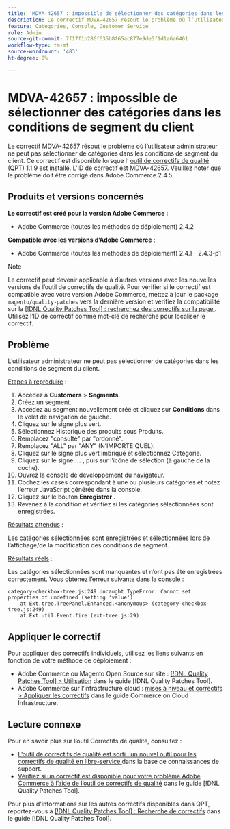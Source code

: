 ```yaml
---
title: 'MDVA-42657 : impossible de sélectionner des catégories dans les conditions de segment du client'
description: Le correctif MDVA-42657 résout le problème où l’utilisateur administrateur ne peut pas sélectionner de catégories dans les conditions de segment du client. Ce correctif est disponible lorsque l’[outil de correctifs de qualité (QPT)](https://experienceleague.adobe.com/en/docs/commerce-knowledge-base/kb/announcements/commerce-announcements/magento-quality-patches-released-new-tool-to-self-serve-quality-patches) 1.1.9 est installé. L’ID de correctif est MDVA-42657. Veuillez noter que le problème doit être corrigé dans Adobe Commerce 2.4.5.
feature: Categories, Console, Customer Service
role: Admin
source-git-commit: 7f17f1b286f635b8f65ac877e9de5f1d1a6a6461
workflow-type: tm+mt
source-wordcount: '483'
ht-degree: 0%

---
```


# MDVA-42657 : impossible de sélectionner des catégories dans les conditions de segment du client

Le correctif MDVA-42657 résout le problème où l’utilisateur administrateur ne peut pas sélectionner de catégories dans les conditions de segment du client. Ce correctif est disponible lorsque l’ [outil de correctifs de qualité (QPT)](https://experienceleague.adobe.com/en/docs/commerce-knowledge-base/kb/announcements/commerce-announcements/magento-quality-patches-released-new-tool-to-self-serve-quality-patches) 1.1.9 est installé. L’ID de correctif est MDVA-42657. Veuillez noter que le problème doit être corrigé dans Adobe Commerce 2.4.5.

## Produits et versions concernés

**Le correctif est créé pour la version Adobe Commerce :**

* Adobe Commerce (toutes les méthodes de déploiement) 2.4.2

**Compatible avec les versions d’Adobe Commerce :**

* Adobe Commerce (toutes les méthodes de déploiement) 2.4.1 - 2.4.3-p1

>[!NOTE]
>
>Le correctif peut devenir applicable à d’autres versions avec les nouvelles versions de l’outil de correctifs de qualité. Pour vérifier si le correctif est compatible avec votre version Adobe Commerce, mettez à jour le package `magento/quality-patches` vers la dernière version et vérifiez la compatibilité sur la [[!DNL Quality Patches Tool] : recherchez des correctifs sur la page ](https://experienceleague.adobe.com/en/docs/commerce-knowledge-base/kb/announcements/commerce-announcements/magento-quality-patches-released-new-tool-to-self-serve-quality-patches). Utilisez l’ID de correctif comme mot-clé de recherche pour localiser le correctif.

## Problème

L’utilisateur administrateur ne peut pas sélectionner de catégories dans les conditions de segment du client.

<u>Étapes à reproduire</u> :

1. Accédez à **Customers** > **Segments**.
1. Créez un segment.
1. Accédez au segment nouvellement créé et cliquez sur **Conditions** dans le volet de navigation de gauche.
1. Cliquez sur le signe plus vert.
1. Sélectionnez Historique des produits sous Produits.
1. Remplacez &quot;consulté&quot; par &quot;ordonné&quot;.
1. Remplacez &quot;ALL&quot; par &quot;ANY&quot; (N’IMPORTE QUEL).
1. Cliquez sur le signe plus vert imbriqué et sélectionnez Catégorie.
1. Cliquez sur le signe **...** , puis sur l’icône de sélection (à gauche de la coche).
1. Ouvrez la console de développement du navigateur.
1. Cochez les cases correspondant à une ou plusieurs catégories et notez l’erreur JavaScript générée dans la console.
1. Cliquez sur le bouton **Enregistrer** .
1. Revenez à la condition et vérifiez si les catégories sélectionnées sont enregistrées.

<u>Résultats attendus</u> :

Les catégories sélectionnées sont enregistrées et sélectionnées lors de l’affichage/de la modification des conditions de segment.

<u>Résultats réels</u> :

Les catégories sélectionnées sont manquantes et n’ont pas été enregistrées correctement. Vous obtenez l’erreur suivante dans la console :

```
category-checkbox-tree.js:249 Uncaught TypeError: Cannot set properties of undefined (setting 'value')
    at Ext.tree.TreePanel.Enhanced.<anonymous> (category-checkbox-tree.js:249)
    at Ext.util.Event.fire (ext-tree.js:29)
```

## Appliquer le correctif

Pour appliquer des correctifs individuels, utilisez les liens suivants en fonction de votre méthode de déploiement :

* Adobe Commerce ou Magento Open Source sur site : [[!DNL Quality Patches Tool] > Utilisation](/help/tools/quality-patches-tool/usage.md) dans le guide [!DNL Quality Patches Tool].
* Adobe Commerce sur l’infrastructure cloud : [mises à niveau et correctifs > Appliquer les correctifs](https://experienceleague.adobe.com/docs/commerce-cloud-service/user-guide/develop/upgrade/apply-patches.html) dans le guide Commerce on Cloud Infrastructure.

## Lecture connexe

Pour en savoir plus sur l’outil Correctifs de qualité, consultez :

* [ L’outil de correctifs de qualité est sorti : un nouvel outil pour les correctifs de qualité en libre-service ](https://experienceleague.adobe.com/en/docs/commerce-knowledge-base/kb/announcements/commerce-announcements/magento-quality-patches-released-new-tool-to-self-serve-quality-patches) dans la base de connaissances de support.
* [Vérifiez si un correctif est disponible pour votre problème Adobe Commerce à l’aide de l’outil de correctifs de qualité](/help/tools/quality-patches-tool/patches-available-in-qpt/check-patch-for-magento-issue-with-magento-quality-patches.md) dans le guide [!DNL Quality Patches Tool].

Pour plus d&#39;informations sur les autres correctifs disponibles dans QPT, reportez-vous à [[!DNL Quality Patches Tool] : Recherche de correctifs](https://experienceleague.adobe.com/tools/commerce-quality-patches/index.html) dans le guide [!DNL Quality Patches Tool].
